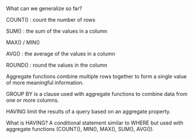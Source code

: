 What can we generalize so far?

COUNT()
: count the number of rows

SUM()
: the sum of the values in a column

MAX()
/
MIN()

AVG()
: the average of the values in a column

ROUND()
: round the values in the column

Aggregate functions combine multiple rows together to form a single value of more meaningful information.

GROUP BY
is a clause used with aggregate functions to combine data from one or more columns.

HAVING
limit the results of a query based on an aggregate property.

What is HAVING?
A conditional statement similar to WHERE but used with aggregate functions (COUNT(), MIN(), MAX(), SUM(), AVG()).
